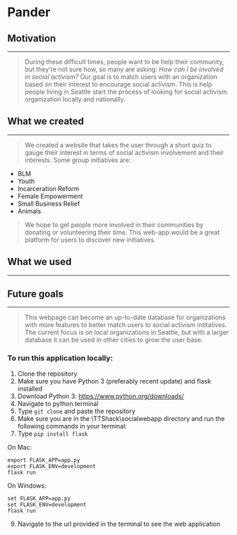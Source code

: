 # Pander
## Motivation
---
>  During these difficult times, people want to be help their community, but they're not sure how, so many are asking:
> *How can I be involved in social activism?*
> Our goal is to match users with an organization based on their interest to encourage social activism. This is help people living in Seattle start the process of looking for social activism organization locally and nationally.
## What we created
---
> We created a website that takes the user through a short quiz to gauge their interest in terms of social activism involvement and their interests. 
> Some group initiatives are:
  * BLM
  * Youth
  * Incarceration Reform
  * Female Empowerment
  * Small Business Relief
  * Animals
  
 > We hope to get people more involved in their communities by donating or volunteering their time. This web-app would be a great platform for users to discover new initiatives.

## What we used
---


## Future goals
---
> This webpage can become an up-to-date database for organizations with more features to better match users to social activism intitatives. The current focus is on local organizations in Seattle, but with a larger database it can be used in other cities to grow the user base.

### To run this application locally:

1. Clone the repository
2. Make sure you have Python 3 (preferably recent update) and flask installed
3. Download Python 3: https://www.python.org/downloads/
4. Navigate to python terminal
5. Type ```git clone``` and paste the repository
7. Make sure you are in the \TTShack\socialwebapp directory and run the following commands in your terminal:
8. Type ```pip install flask```

On Mac:
```
export FLASK_APP=app.py
export FLASK_ENV=development
flask run
```

On Windows:
```
set FLASK_APP=app.py
set FLASK_ENV=development
flask run
```

9. Navigate to the url provided in the terminal to see the web application

